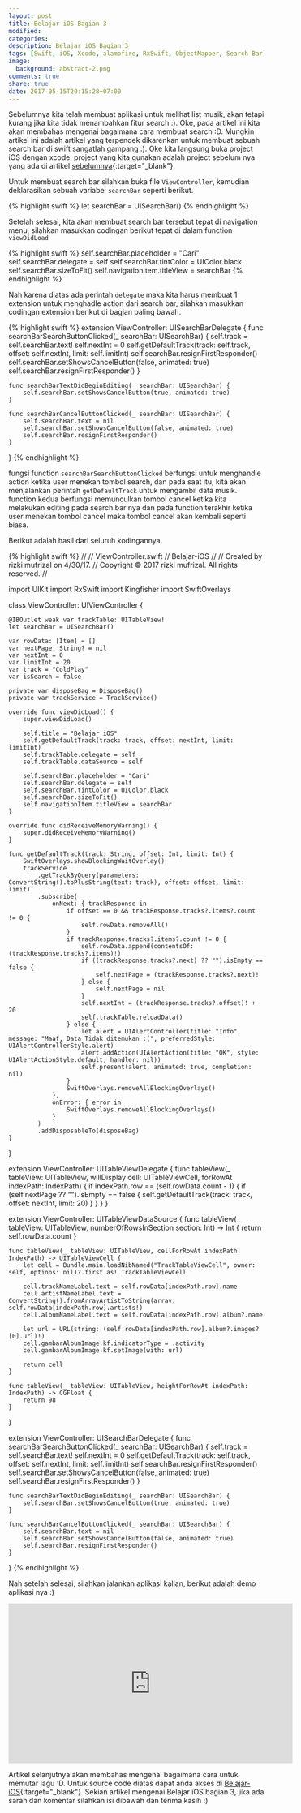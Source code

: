 ```yaml
---
layout: post
title: Belajar iOS Bagian 3
modified:
categories:
description: Belajar iOS Bagian 3
tags: [Swift, iOS, Xcode, alamofire, RxSwift, ObjectMapper, Search Bar]
image:
  background: abstract-2.png
comments: true
share: true
date: 2017-05-15T20:15:28+07:00
---
```


Sebelumnya kita telah membuat aplikasi untuk melihat list musik, akan tetapi kurang jika kita tidak menambahkan fitur search :). Oke, pada artikel ini kita akan membahas mengenai bagaimana cara membuat search :D. Mungkin artikel ini adalah artikel yang terpendek dikarenkan untuk membuat sebuah search bar di swift sangatlah gampang :). Oke kita langsung buka project iOS dengan xcode, project yang kita gunakan adalah project sebelum nya yang ada di artikel [sebelumnya](http://bluenik.com/13tc){:target="_blank"}.

Untuk membuat search bar silahkan buka file `ViewController`, kemudian deklarasikan sebuah variabel `searchBar` seperti berikut.

{% highlight swift %}
let searchBar = UISearchBar()
{% endhighlight %}

Setelah selesai, kita akan membuat search bar tersebut tepat di navigation menu, silahkan masukkan codingan berikut tepat di dalam function `viewDidLoad`

{% highlight swift %}
self.searchBar.placeholder = "Cari"
self.searchBar.delegate = self
self.searchBar.tintColor = UIColor.black
self.searchBar.sizeToFit()
self.navigationItem.titleView = searchBar
{% endhighlight %}

Nah karena diatas ada perintah `delegate` maka kita harus membuat 1 extension untuk menghadle action dari search bar, silahkan masukkan codingan extension berikut di bagian paling bawah.

{% highlight swift %}
extension ViewController: UISearchBarDelegate {
    func searchBarSearchButtonClicked(_ searchBar: UISearchBar) {
        self.track = self.searchBar.text!
        self.nextInt = 0
        self.getDefaultTrack(track: self.track, offset: self.nextInt, limit: self.limitInt)
        self.searchBar.resignFirstResponder()
        self.searchBar.setShowsCancelButton(false, animated: true)
        self.searchBar.resignFirstResponder()
    }

    func searchBarTextDidBeginEditing(_ searchBar: UISearchBar) {
        self.searchBar.setShowsCancelButton(true, animated: true)
    }

    func searchBarCancelButtonClicked(_ searchBar: UISearchBar) {
        self.searchBar.text = nil
        self.searchBar.setShowsCancelButton(false, animated: true)
        self.searchBar.resignFirstResponder()
    }
}
{% endhighlight %}

fungsi function `searchBarSearchButtonClicked` berfungsi untuk menghandle action ketika user menekan tombol search, dan pada saat itu, kita akan menjalankan perintah `getDefaultTrack` untuk mengambil data musik. function kedua berfungsi memunculkan tombol cancel ketika kita melakukan editing pada search bar nya dan pada function terakhir ketika user menekan tombol cancel maka tombol cancel akan kembali seperti biasa. 

Berikut adalah hasil dari seluruh kodingannya.

{% highlight swift %}
//
//  ViewController.swift
//  Belajar-iOS
//
//  Created by rizki mufrizal on 4/30/17.
//  Copyright © 2017 rizki mufrizal. All rights reserved.
//

import UIKit
import RxSwift
import Kingfisher
import SwiftOverlays

class ViewController: UIViewController {

    @IBOutlet weak var trackTable: UITableView!
    let searchBar = UISearchBar()

    var rowData: [Item] = []
    var nextPage: String? = nil
    var nextInt = 0
    var limitInt = 20
    var track = "ColdPlay"
    var isSearch = false

    private var disposeBag = DisposeBag()
    private var trackService = TrackService()

    override func viewDidLoad() {
        super.viewDidLoad()

        self.title = "Belajar iOS"
        self.getDefaultTrack(track: track, offset: nextInt, limit: limitInt)
        self.trackTable.delegate = self
        self.trackTable.dataSource = self

        self.searchBar.placeholder = "Cari"
        self.searchBar.delegate = self
        self.searchBar.tintColor = UIColor.black
        self.searchBar.sizeToFit()
        self.navigationItem.titleView = searchBar
    }

    override func didReceiveMemoryWarning() {
        super.didReceiveMemoryWarning()
    }

    func getDefaultTrack(track: String, offset: Int, limit: Int) {
        SwiftOverlays.showBlockingWaitOverlay()
        trackService
            .getTrackByQuery(parameters: ConvertString().toPlusString(text: track), offset: offset, limit: limit)
            .subscribe(
                onNext: { trackResponse in
                    if offset == 0 && trackResponse.tracks?.items?.count != 0 {
                        self.rowData.removeAll()
                    }
                    if trackResponse.tracks?.items?.count != 0 {
                        self.rowData.append(contentsOf: (trackResponse.tracks?.items)!)
                        if ((trackResponse.tracks?.next) ?? "").isEmpty == false {
                            self.nextPage = (trackResponse.tracks?.next)!
                        } else {
                            self.nextPage = nil
                        }
                        self.nextInt = (trackResponse.tracks?.offset)! + 20
                        self.trackTable.reloadData()
                    } else {
                        let alert = UIAlertController(title: "Info", message: "Maaf, Data Tidak ditemukan :(", preferredStyle: UIAlertControllerStyle.alert)
                        alert.addAction(UIAlertAction(title: "OK", style: UIAlertActionStyle.default, handler: nil))
                        self.present(alert, animated: true, completion: nil)
                    }
                    SwiftOverlays.removeAllBlockingOverlays()
                },
                onError: { error in
                    SwiftOverlays.removeAllBlockingOverlays()
                }
            )
            .addDisposableTo(disposeBag)
    }

}

extension ViewController: UITableViewDelegate {
    func tableView(_ tableView: UITableView, willDisplay cell: UITableViewCell, forRowAt indexPath: IndexPath) {
        if indexPath.row == (self.rowData.count - 1) {
            if (self.nextPage ?? "").isEmpty == false {
                self.getDefaultTrack(track: track, offset: nextInt, limit: 20)
            }
        }
    }
}

extension ViewController: UITableViewDataSource {
    func tableView(_ tableView: UITableView, numberOfRowsInSection section: Int) -> Int {
        return self.rowData.count
    }

    func tableView(_ tableView: UITableView, cellForRowAt indexPath: IndexPath) -> UITableViewCell {
        let cell = Bundle.main.loadNibNamed("TrackTableViewCell", owner: self, options: nil)?.first as! TrackTableViewCell

        cell.trackNameLabel.text = self.rowData[indexPath.row].name
        cell.artistNameLabel.text = ConvertString().fromArrayArtistToString(array: self.rowData[indexPath.row].artists!)
        cell.albumNameLabel.text = self.rowData[indexPath.row].album?.name

        let url = URL(string: (self.rowData[indexPath.row].album?.images?[0].url)!)
        cell.gambarAlbumImage.kf.indicatorType = .activity
        cell.gambarAlbumImage.kf.setImage(with: url)

        return cell
    }

    func tableView(_ tableView: UITableView, heightForRowAt indexPath: IndexPath) -> CGFloat {
        return 98
    }
}

extension ViewController: UISearchBarDelegate {
    func searchBarSearchButtonClicked(_ searchBar: UISearchBar) {
        self.track = self.searchBar.text!
        self.nextInt = 0
        self.getDefaultTrack(track: self.track, offset: self.nextInt, limit: self.limitInt)
        self.searchBar.resignFirstResponder()
        self.searchBar.setShowsCancelButton(false, animated: true)
        self.searchBar.resignFirstResponder()
    }

    func searchBarTextDidBeginEditing(_ searchBar: UISearchBar) {
        self.searchBar.setShowsCancelButton(true, animated: true)
    }

    func searchBarCancelButtonClicked(_ searchBar: UISearchBar) {
        self.searchBar.text = nil
        self.searchBar.setShowsCancelButton(false, animated: true)
        self.searchBar.resignFirstResponder()
    }
}
{% endhighlight %}

Nah setelah selesai, silahkan jalankan aplikasi kalian, berikut adalah demo aplikasi nya :)

<iframe width="560" height="315" src="https://www.youtube.com/embed/khhhK9H13k8" frameborder="0" allowfullscreen></iframe>

Artikel selanjutnya akan membahas mengenai bagaimana cara untuk memutar lagu :D. Untuk source code diatas dapat anda akses di [Belajar-iOS](http://babblecase.com/1APM){:target="_blank"}. Sekian artikel mengenai Belajar iOS bagian 3, jika ada saran dan komentar silahkan isi dibawah dan terima kasih :)